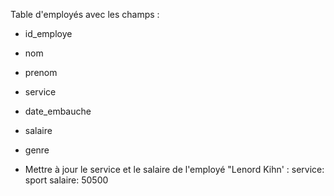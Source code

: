 Table d'employés avec les champs :

- id_employe
- nom
- prenom
- service
- date_embauche
- salaire
- genre

- Mettre à jour le service et le salaire de l'employé "Lenord Kihn' :
service: sport
salaire: 50500

